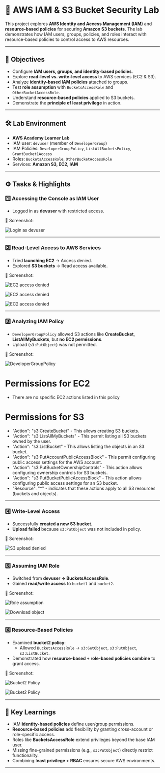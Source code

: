 # 🔐 AWS IAM & S3 Bucket Security Lab

This project explores **AWS Identity and Access Management (IAM)** and **resource-based policies** for securing **Amazon S3 buckets**. The lab demonstrates how IAM users, groups, policies, and roles interact with resource-based policies to control access to AWS resources.  

---

## 🚀 Objectives
- Configure **IAM users, groups, and identity-based policies**.
- Explore **read-level vs. write-level access** to AWS services (EC2 & S3).
- Analyze **identity-based IAM policies** attached to groups.
- Test **role assumption** with `BucketsAccessRole` and `OtherBucketAccessRole`.
- Understand **resource-based policies** applied to S3 buckets.
- Demonstrate the **principle of least privilege** in action.

---

## 🛠️ Lab Environment
- **AWS Academy Learner Lab**  
- IAM user: `devuser` (member of `DeveloperGroup`)  
- IAM Policies: `DeveloperGroupPolicy`, `ListAllBucketsPolicy`, `GrantBucket1Access`  
- Roles: `BucketsAccessRole`, `OtherBucketAccessRole`  
- Services: **Amazon S3, EC2, IAM**  

---

## ⚙️ Tasks & Highlights

### 1️⃣ Accessing the Console as IAM User
- Logged in as **devuser** with restricted access.
    
📸 Screenshot:  

![Login as devuser](Screenshots/1.png)

---

### 2️⃣ Read-Level Access to AWS Services
- Tried **launching EC2** → Access denied.  
- Explored **S3 buckets** → Read access available.
  
📸 Screenshot:

![EC2 access denied](Screenshots/2.png)

![EC2 access denied](Screenshots/3.png)

![EC2 access denied](Screenshots/4.png)

---

### 3️⃣ Analyzing IAM Policy
- `DeveloperGroupPolicy` allowed S3 actions like **CreateBucket**, **ListAllMyBuckets**, but **no EC2 permissions**.  
- Upload (`s3:PutObject`) was not permitted.
  
📸 Screenshot:  

![DeveloperGroupPolicy](Screenshots/5.png)

# Permissions for EC2
- There are no specific EC2 actions listed in this policy

# Permissions  for S3
-	"Action": "s3:CreateBucket" - This allows creating S3 buckets.
-	"Action": "s3:ListAllMyBuckets" - This permit listing all S3 buckets owned by the user.
-	"Action": "s3:ListBucket" - This allows listing the objects in an S3 bucket.
-	"Action": "s3:PutAccountPublicAccessBlock" - This permit configuring public access settings for the AWS account.
-	"Action": "s3:PutBucketOwnershipControls" - This action allows configuring ownership controls for S3 buckets.
-	"Action": "s3:PutBucketPublicAccessBlock" - This action allows configuring public access settings for an S3 bucket.
-	"Resource": "*" - indicates that these actions apply to all S3 resources (buckets and objects).


---

### 4️⃣ Write-Level Access
- Successfully **created a new S3 bucket**.  
- **Upload failed** because `s3:PutObject` was not included in policy.
  
📸 Screenshot:  

![S3 upload denied](Screenshots/6.png)

---

### 5️⃣ Assuming IAM Role
- Switched from **devuser → BucketsAccessRole**.  
- Gained **read/write access** to `bucket1` and `bucket2`.
  
📸 Screenshot:  

![Role assumption](Screenshots/7.png)

![Download object](Screenshots/8.png)

---

### 6️⃣ Resource-Based Policies
- Examined **bucket2 policy**:  
  - Allowed `BucketsAccessRole` → `s3:GetObject`, `s3:PutObject`, `s3:ListBucket`.  
- Demonstrated how **resource-based + role-based policies combine** to grant access.
  
📸 Screenshot:  

![Bucket2 Policy](Screenshots/9.png)

![Bucket2 Policy](Screenshots/10.png)


---

## 📌 Key Learnings
- IAM **identity-based policies** define user/group permissions.  
- **Resource-based policies** add flexibility by granting cross-account or role-specific access.  
- Roles like **BucketsAccessRole** extend privileges beyond the base IAM user.  
- Missing fine-grained permissions (e.g., `s3:PutObject`) directly restrict functionality.  
- Combining **least privilege + RBAC** ensures secure AWS environments.  

---


